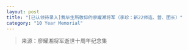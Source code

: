 ```yaml
---
layout: post
title: "[已认领待录入]我毕生所敬仰的廖耀湘将军（李珍：新22师连、营、团长）"
category: "10 Year Memorial"
---
```



> 来源：廖耀湘将军逝世十周年纪念集